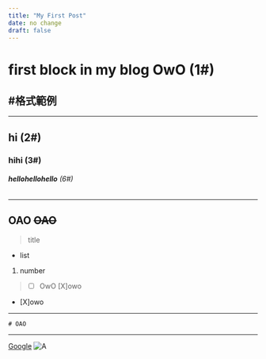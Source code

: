 ```yaml
---
title: "My First Post"
date: no change
draft: false
---
```

# first block in my blog OwO    (1#)
#格式範例
---
---
## hi                           (2#) 
### hihi                        (3#)
###### ***hellohellohello***    (6#)
---
**OAO**
~~OAO~~
---
>title

- list

1. number

> - [ ] OwO [X]owo

- [X]owo
---

```Markdown=
# OAO
```
---
[Google](https://google.com)
![A](https://i.scdn.co/image/ab67616d0000b273757d62b1b2a59b3e7af26eaf)

